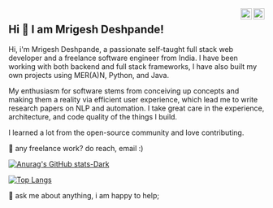 <a href="https://hackerrank.com/mrigeshdeshpande" target="_blank" rel="nofollow">
  <img align="right" alt="Mrigesh's hackerRank" width="22px" src="https://cdn.jsdelivr.net/npm/simple-icons@v3/icons/hackerrank.svg" />
</a>
<a href="https://www.linkedin.com/in/mrigeshdeshpande" target="_blank" rel="nofollow">
  <img align="right" alt="Mrigesh's Linkdein" width="22px" src="https://cdn.jsdelivr.net/npm/simple-icons@v3/icons/linkedin.svg" />
</a>
 
 ## Hi 👋 I am Mrigesh Deshpande! 
 
 Hi, i'm Mrigesh Deshpande, a passionate self-taught full stack web developer and a freelance software engineer from India.
 I have been working with both backend and full stack frameworks, I have also built my own projects using MER(A)N, Python, and Java.
 
 My enthusiasm for software stems from conceiving up concepts and making them a reality via efficient user experience, 
 which lead me to write research papers on NLP and automation.
 I take great care in the experience, architecture, and code quality of the things I build.

I learned a lot from the open-source community and love contributing.



💼 any freelance work? do reach, email :)



<!-- -  👋 Hi, I’m @MrigeshDeshpande
- 👀 I’m interested in ...
- 🌱 I’m currently learning ...
- 💞️ I’m looking to collaborate on ...
- 📫 How to reach me deshpandemrigesh@gmail.com -->

<!---
MrigeshDeshpande/MrigeshDeshpande is a ✨ special ✨ repository because its `README.md` (this file) appears on your GitHub profile.
You can click the Preview link to take a look at your changes.
--->
[![Anurag's GitHub stats-Dark](https://github-readme-stats.vercel.app/api?username=MrigeshDeshpande&show_icons=true&theme=dark#gh-dark-mode-only)](https://github.com/anuraghazra/github-readme-stats#gh-dark-mode-only)

[![Top Langs](https://github-readme-stats.vercel.app/api/top-langs/?username=MrigeshDeshpande&layout=compact)](https://github.com/anuraghazra/github-readme-stats)

💬 ask me about anything, i am happy to help;
